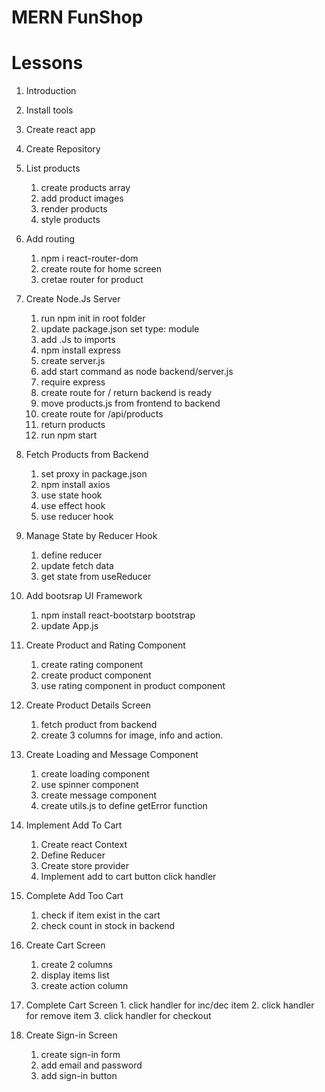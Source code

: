 # MERN FunShop

# Lessons
1. Introduction
2. Install tools
3. Create react app
4. Create Repository
5. List products
    1. create products array
    2. add product images
    3. render products
    4. style products 

6. Add routing
    1. npm i react-router-dom
    2. create route for home screen
    3. cretae router for product 

7.  Create Node.Js Server
    1. run npm init in root folder
    2. update package.json set type: module
    3. add .Js to imports
    4. npm install express
    5. create server.js
    6. add start command as node backend/server.js
    7. require express
    8. create route for / return backend is ready
    9. move products.js from frontend to backend
    10. create route for /api/products
    11. return products
    12. run npm start

8. Fetch Products from Backend
    1. set proxy in package.json
    2. npm install axios
    3. use state hook
    4. use effect hook
    5. use reducer hook

9. Manage State by Reducer Hook
    1. define reducer
    2. update fetch data
    3. get state from useReducer

10. Add bootsrap UI Framework
    1. npm install react-bootstarp bootstrap
    2. update App.js

11. Create Product and Rating Component
    1. create rating component
    2. create product component
    3. use rating component in product component

12. Create Product Details Screen
    1. fetch product from backend
    2. create 3 columns for image, info and action.

13. Create Loading and Message Component
    1. create loading component
    2. use spinner component
    3. create message component
    4. create utils.js to define getError function

14. Implement Add To Cart
    1. Create react Context
    2. Define Reducer
    3. Create store provider
    4. Implement add to cart button click handler

15. Complete Add Too Cart
    1. check if item exist in the cart
    2. check count in stock in backend

16. Create Cart Screen
    1. create 2 columns
    2. display items list
    3. create action column

17.  Complete Cart Screen
    1. click handler for inc/dec item
    2. click handler for remove item
    3. click handler for checkout

18. Create Sign-in Screen
    1. create sign-in form
    2. add email and password
    3. add sign-in button